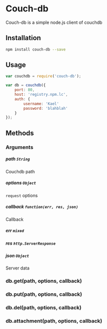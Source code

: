 # Couch-db

Couch-db is a simple node.js client of couchdb

## Installation

```sh
npm install couch-db --save
```

## Usage

```js
var couchdb = require('couch-db');

var db = couchdb({
	port: 80,
	host: 'registry.npm.lc',
	auth: {
		username: 'Kael'
		password: 'blahblah'
	}
});
```

## Methods

### Arguments

##### path `String`

Couchdb path

##### options `Object`

`request` options

##### callback `function(err, res, json)`

Callback

##### err `mixed`

##### res `http.ServerResponse`

##### json `Object`

Server data


### db.get(path, options, callback)

### db.put(path, options, callback)

### db.del(path, options, callback)

### db.attachment(path, options, callback)